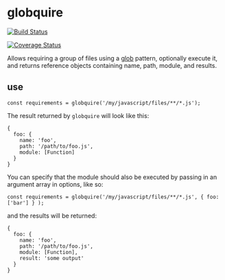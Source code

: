 # globquire

[![Build Status](https://travis-ci.org/tthyer/globquire.svg?branch=master)](https://travis-ci.org/tthyer/globquire)

[![Coverage Status](https://coveralls.io/repos/tthyer/globquire/badge.svg)](https://coveralls.io/r/tthyer/globquire)

Allows requiring a group of files using a [glob](https://github.com/isaacs/node-glob) pattern, optionally execute it, and returns reference objects containing name, path, module, and results.

## use
`const requirements = globquire('/my/javascript/files/**/*.js');`

The result returned by `globquire` will look like this:
```
{
  foo: {
    name: 'foo',
    path: '/path/to/foo.js',
    module: [Function]
  }
}
```

You can specify that the module should also be executed by passing in an argument array in options, like so:

`const requirements = globquire('/my/javascript/files/**/*.js', { foo: ['bar'] } );`

and the results will be returned:
```
{
  foo: {
    name: 'foo',
    path: '/path/to/foo.js',
    module: [Function],
    result: 'some output'
  }
}
```
